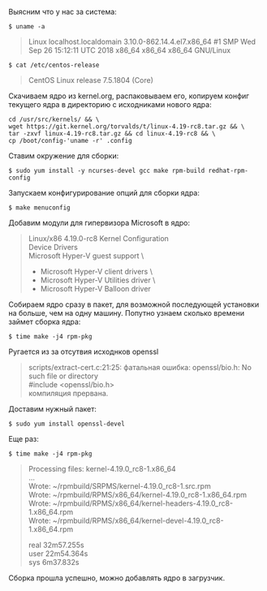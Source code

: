 Выясним что у нас за система:
```console
$ uname -a
```
>Linux localhost.localdomain 3.10.0-862.14.4.el7.x86_64 #1 SMP Wed Sep 26 15:12:11 UTC 2018 x86_64 x86_64 x86_64 GNU/Linux

```console
$ cat /etc/centos-release
```

>CentOS Linux release 7.5.1804 (Core)

Скачиваем ядро из kernel.org, распаковываем его, копируем конфиг текущего ядра в директорию с исходниками нового ядра:

```console
cd /usr/src/kernels/ && \
wget https://git.kernel.org/torvalds/t/linux-4.19-rc8.tar.gz && \
tar -zxvf linux-4.19-rc8.tar.gz && cd linux-4.19-rc8 && \
cp /boot/config-'uname -r' .config
```

Ставим окружение для сборки:

```console
$ sudo yum install -y ncurses-devel gcc make rpm-build redhat-rpm-config
```

Запускаем конфигурирование опций для сборки ядра:

```console
$ make menuconfig
```
Добавим модули для гипервизора Microsoft в ядро:

> Linux/x86 4.19.0-rc8 Kernel Configuration \
> Device Drivers \
> Microsoft Hyper-V guest support \
> + Microsoft Hyper-V client drivers \
> + Microsoft Hyper-V Utilities driver \
> + Microsoft Hyper-V Balloon driver

Собираем ядро сразу в пакет, для возможной последующей установки на больше, чем на одну машину. Попутно узнаем сколько времени займет сборка ядра:

```console
$ time make -j4 rpm-pkg
```

Ругается из за отсутвия исходнков openssl

>scripts/extract-cert.c:21:25: фатальная ошибка: openssl/bio.h: No such file or directory \
>#include <openssl/bio.h> \
>компиляция прервана.

Доставим нужный пакет:

```console
$ sudo yum install openssl-devel
```

Еще раз:

```console
$ time make -j4 rpm-pkg
```

>Processing files: kernel-4.19.0_rc8-1.x86_64 \
>... \
>Wrote: ~/rpmbuild/SRPMS/kernel-4.19.0_rc8-1.src.rpm \
>Wrote: ~/rpmbuild/RPMS/x86_64/kernel-4.19.0_rc8-1.x86_64.rpm \
>Wrote: ~/rpmbuild/RPMS/x86_64/kernel-headers-4.19.0_rc8-1.x86_64.rpm \
>Wrote: ~/rpmbuild/RPMS/x86_64/kernel-devel-4.19.0_rc8-1.x86_64.rpm 
>
>real    32m57.255s \
>user    22m54.364s \
>sys     6m37.832s 

Сборка прошла успешно, можно добавлять ядро в загрузчик.
